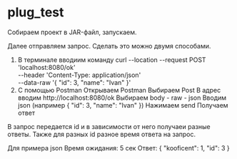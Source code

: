 # plug_test

Собираем проект в JAR-файл, запускаем. 

Далее отправляем запрос. Сделать это можно двумя способами.
1) В терминале вводиим команду 
      curl --location --request POST 'localhost:8080/ok' \
      --header 'Content-Type: application/json' \
      --data-raw '{
      "id": 3, 
      "name": "Ivan"
      }'
2) С помощью Postman
    Открываем Postman
    Выбираем Post
    В адрес вводим http://localhost:8080/ok
    Выбираем body - raw - json
    Вводим json (например
    {
      "id": 3,
      "name": "Ivan"
    })
    Нажимаем send
    Получаем ответ
    

В запрос передается id и в зависимости от него получаеи разные ответы.
Также для разных id разное время ответа на запрос.

Для примера json
Время ожидания: 5 сек
Ответ: {
          "kooficent": 1,
          "id": 3
       }
